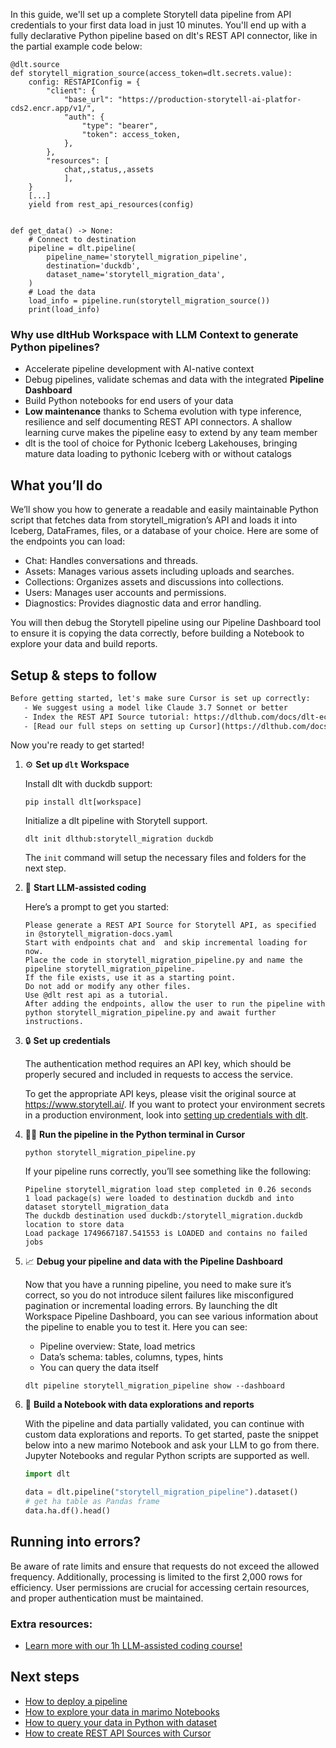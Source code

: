 In this guide, we'll set up a complete Storytell data pipeline from API credentials to your first data load in just 10 minutes. You'll end up with a fully declarative Python pipeline based on dlt's REST API connector, like in the partial example code below:

```python-outcome
@dlt.source
def storytell_migration_source(access_token=dlt.secrets.value):
    config: RESTAPIConfig = {
        "client": {
            "base_url": "https://production-storytell-ai-platfor-cds2.encr.app/v1/",
            "auth": {
                "type": "bearer",
                "token": access_token,
            },
        },
        "resources": [
            chat,,status,,assets
            ],
    }
    [...]
    yield from rest_api_resources(config)


def get_data() -> None:
    # Connect to destination
    pipeline = dlt.pipeline(
        pipeline_name='storytell_migration_pipeline',
        destination='duckdb',
        dataset_name='storytell_migration_data', 
    )
    # Load the data
    load_info = pipeline.run(storytell_migration_source())
    print(load_info) 
```

### Why use dltHub Workspace with LLM Context to generate Python pipelines?

- Accelerate pipeline development with AI-native context
- Debug pipelines, validate schemas and data with the integrated **Pipeline Dashboard**
- Build Python notebooks for end users of your data
- **Low maintenance** thanks to Schema evolution with type inference, resilience and self documenting REST API connectors. A shallow learning curve makes the pipeline easy to extend by any team member
- dlt is the tool of choice for Pythonic Iceberg Lakehouses, bringing mature data loading to pythonic Iceberg with or without catalogs

## What you’ll do

We’ll show you how to generate a readable and easily maintainable Python script that fetches data from storytell_migration’s API and loads it into Iceberg, DataFrames, files, or a database of your choice. Here are some of the endpoints you can load:

- Chat: Handles conversations and threads.
- Assets: Manages various assets including uploads and searches.
- Collections: Organizes assets and discussions into collections.
- Users: Manages user accounts and permissions.
- Diagnostics: Provides diagnostic data and error handling.

You will then debug the Storytell pipeline using our Pipeline Dashboard tool to ensure it is copying the data correctly, before building a Notebook to explore your data and build reports.

## Setup & steps to follow

```default
Before getting started, let's make sure Cursor is set up correctly:
   - We suggest using a model like Claude 3.7 Sonnet or better
   - Index the REST API Source tutorial: https://dlthub.com/docs/dlt-ecosystem/verified-sources/rest_api/ and add it to context as **@dlt rest api**
   - [Read our full steps on setting up Cursor](https://dlthub.com/docs/dlt-ecosystem/llm-tooling/cursor-restapi#23-configuring-cursor-with-documentation)
```

Now you're ready to get started!

1. ⚙️ **Set up `dlt` Workspace**
    
    Install dlt with duckdb support:
    ```shell
    pip install dlt[workspace]
    ```

    Initialize a dlt pipeline with Storytell support.
    ```shell
    dlt init dlthub:storytell_migration duckdb
    ```

    The `init` command will setup the necessary files and folders for the next step.
    
2. 🤠 **Start LLM-assisted coding**
    
    Here’s a prompt to get you started:
    
    ```prompt
    Please generate a REST API Source for Storytell API, as specified in @storytell_migration-docs.yaml 
    Start with endpoints chat and  and skip incremental loading for now. 
    Place the code in storytell_migration_pipeline.py and name the pipeline storytell_migration_pipeline. 
    If the file exists, use it as a starting point. 
    Do not add or modify any other files. 
    Use @dlt rest api as a tutorial. 
    After adding the endpoints, allow the user to run the pipeline with python storytell_migration_pipeline.py and await further instructions.
    ```

    
3. 🔒 **Set up credentials** 
    
    The authentication method requires an API key, which should be properly secured and included in requests to access the service.
    
    To get the appropriate API keys, please visit the original source at https://www.storytell.ai/.
    If you want to protect your environment secrets in a production environment, look into [setting up credentials with dlt](https://dlthub.com/docs/walkthroughs/add_credentials).
    
4. 🏃‍♀️ **Run the pipeline in the Python terminal in Cursor**
    
    ```shell
    python storytell_migration_pipeline.py
    ```
    
    If your pipeline runs correctly, you’ll see something like the following:
    
    ```shell
    Pipeline storytell_migration load step completed in 0.26 seconds
    1 load package(s) were loaded to destination duckdb and into dataset storytell_migration_data
    The duckdb destination used duckdb:/storytell_migration.duckdb location to store data
    Load package 1749667187.541553 is LOADED and contains no failed jobs
    ```
    
5. 📈 **Debug your pipeline and data with the Pipeline Dashboard**

    Now that you have a running pipeline, you need to make sure it’s correct, so you do not introduce silent failures like misconfigured pagination or incremental loading errors. By launching the dlt Workspace Pipeline Dashboard, you can see various information about the pipeline to enable you to test it. Here you can see:
    - Pipeline overview: State, load metrics
    - Data’s schema: tables, columns, types, hints
    - You can query the data itself
    
    ```shell
    dlt pipeline storytell_migration_pipeline show --dashboard
    ```
    
6. 🐍 **Build a Notebook with data explorations and reports**

    With the pipeline and data partially validated, you can continue with custom data explorations and reports. To get started, paste the snippet below into a new marimo Notebook and ask your LLM to go from there. Jupyter Notebooks and regular Python scripts are supported as well.

    
    ```python
    import dlt

   data = dlt.pipeline("storytell_migration_pipeline").dataset()
   # get ha table as Pandas frame
   data.ha.df().head()
    ```

## Running into errors?

Be aware of rate limits and ensure that requests do not exceed the allowed frequency. Additionally, processing is limited to the first 2,000 rows for efficiency. User permissions are crucial for accessing certain resources, and proper authentication must be maintained.

### Extra resources:

- [Learn more with our 1h LLM-assisted coding course!](https://www.youtube.com/watch?v=GGid70rnJuM)

## Next steps

- [How to deploy a pipeline](https://dlthub.com/docs/walkthroughs/deploy-a-pipeline)
- [How to explore your data in marimo Notebooks](https://dlthub.com/docs/general-usage/dataset-access/marimo)
- [How to query your data in Python with dataset](https://dlthub.com/docs/general-usage/dataset-access/dataset)
- [How to create REST API Sources with Cursor](https://dlthub.com/docs/dlt-ecosystem/llm-tooling/cursor-restapi)